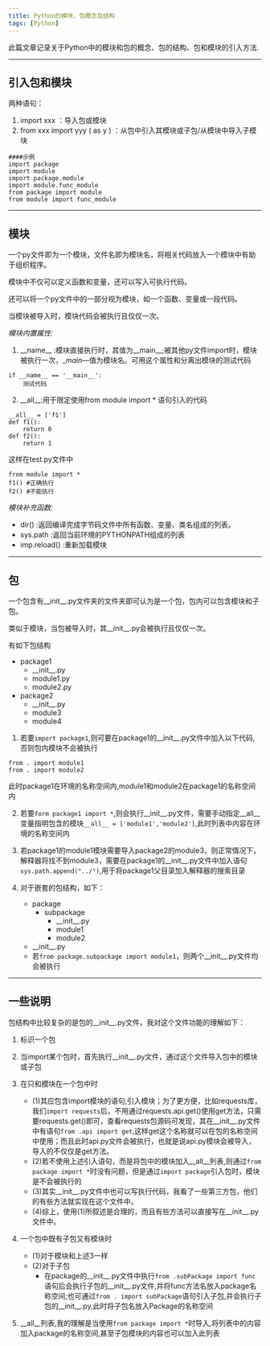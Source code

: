 ```yaml
---
title: Python的模块，包概念及结构
tags: [Python]
---
```


此篇文章记录关于Python中的模块和包的概念、包的结构、包和模块的引入方法.

-------------------------------

## 引入包和模块

两种语句：

1. import xxx ：导入包或模块
2. from xxx import yyy ( as y ) ：从包中引入其模块或子包/从模块中导入子模块

```
####示例
import package
import module
import package.module
import module.func_module
from package import module
from module import func_module
```

------------------------------

## 模块

一个py文件即为一个模块，文件名即为模块名，将相关代码放入一个模块中有助于组织程序。

模块中不仅可以定义函数和变量，还可以写入可执行代码。

还可以将一个py文件中的一部分视为模块，如一个函数、变量或一段代码。

当模块被导入时，模块代码会被执行且仅仅一次。

*模块内置属性:*

1. \_\_name\_\_ :模块直接执行时，其值为__main__;被其他py文件import时，模块被执行一次，__main_—值为模块名。可用这个属性和分离出模块的测试代码
```
if __name__ == '__main__':
	测试代码
```
2. \_\_all\_\_:用于限定使用from module import * 语句引入的代码
```
__all__ = ['f1']
def f1():
	return 0
def f2():
	return 1
```
这样在test.py文件中
```
from module import *
f1() #正确执行
f2() #不能执行
```

*模块补充函数:*

+ dir() :返回编译完成字节码文件中所有函数、变量、类名组成的列表。
+ sys.path :返回当前环境的PYTHONPATH组成的列表
+ imp.reload() :重新加载模块

--------------------------------------

## 包

一个包含有__init__.py文件夹的文件夹即可认为是一个包，包内可以包含模块和子包。

类似于模块，当包被导入时，其__init__.py会被执行且仅仅一次。

有如下包结构

- package1
	- \_\_init\_\_.py
	- module1.py
	- module2.py
- package2
	- \_\_init\_\_.py
	- module3
	- module4

1. 若要`import package1`,则可要在package1的__init__.py文件中加入以下代码,否则包内模块不会被执行
```
from . import module1
from . import module2
```
此时package1在环境的名称空间内,module1和module2在package1的名称空间内

2. 若要`form package1 import *`,则会执行__init__.py文件，需要手动指定__all__变量指明包含的模块`__all__ = ['module1','module2']`,此时列表中内容在环境的名称空间内

3. 若package1的module1模块需要导入package2的module3，则正常情况下，解释器将找不到module3，需要在package1的__init__.py文件中加入语句`sys.path.append("../")`,用于将package1父目录加入解释器的搜索目录

4. 对于嵌套的包结构，如下：
	- package
		- subpackage
			- \_\_init\_\_.py
			- module1
			- module2
	- \_\_init\_\_.py
	- 若`from package.subpackage import module1`，则两个__init__.py文件均会被执行


---------------------------------------

## 一些说明

包结构中比较复杂的是包的__init__.py文件，我对这个文件功能的理解如下：

1. 标识一个包

2. 当import某个包时，首先执行__init__.py文件，通过这个文件导入包中的模块或子包

3. 在只和模块在一个包中时
	- (1)其应包含import模块的语句,引入模块；为了更方便，比如requests库，我们`import requests`后，不用通过requests.api.get()使用get方法，只需要requests.get()即可，查看requests包源码可发现，其在__init__.py文件中有语句`from .api import get`,这样get这个名称就可以在包的名称空间中使用；而且此时api.py文件会被执行，也就是说api.py模块会被导入，导入的不仅仅是get方法。
	- (2)若不使用上述引入语句，而是将包中的模块加入__all__列表,则通过`from package import *`时没有问题，但是通过`import package`引入包时，模块是不会被执行的
	- (3)其实__init__.py文件中也可以写执行代码，我看了一些第三方包，他们的有些方法就实现在这个文件中。
	- (4)综上，使用(1)所叙述是合理的，而且有些方法可以直接写在__init__.py文件中。

4. 一个包中既有子包又有模块时
	- (1)对于模块和上述3一样
	- (2)对于子包
		+ 在package的__init__.py文件中执行`from .subPackage import func`语句后会执行子包的__init__.py文件,并将func方法名放入package名称空间;也可通过`from . import subPackage`语句引入子包,并会执行子包的__init__.py,此时将子包名放入Package的名称空间

5. \_\_all__列表,我的理解是当使用`from package import *`时导入,将列表中的内容加入package的名称空间,甚至子包模块的内容也可以加入此列表

